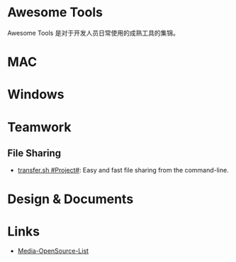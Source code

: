 # Awesome Tools

Awesome Tools 是对于开发人员日常使用的成熟工具的集锦。

# MAC

# Windows

# Teamwork

## File Sharing

- [transfer.sh #Project#](https://github.com/dutchcoders/transfer.sh): Easy and fast file sharing from the command-line.

# Design & Documents

# Links

- [Media-OpenSource-List]()
